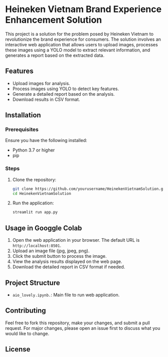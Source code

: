 
# Heineken Vietnam Brand Experience Enhancement Solution

This project is a solution for the problem posed by Heineken Vietnam to revolutionize the brand experience for consumers. The solution involves an interactive web application that allows users to upload images, processes these images using a YOLO model to extract relevant information, and generates a report based on the extracted data.

## Features

- Upload images for analysis.
- Process images using YOLO to detect key features.
- Generate a detailed report based on the analysis.
- Download results in CSV format.

## Installation

### Prerequisites

Ensure you have the following installed:
- Python 3.7 or higher
- pip

### Steps

1. Clone the repository:
    ```sh
    git clone https://github.com/yourusername/HeinekenVietnamSolution.git
    cd HeinekenVietnamSolution
    ```

2. Run the application:
    ```sh
    streamlit run app.py
    ```

## Usage in Googgle Colab

1. Open the web application in your browser. The default URL is `http://localhost:8501`.
2. Upload an image file (jpg, jpeg, png).
3. Click the submit button to process the image.
4. View the analysis results displayed on the web page.
5. Download the detailed report in CSV format if needed.

## Project Structure

- `aio_lovely.ipynb.`: Main file to run web application.

## Contributing

Feel free to fork this repository, make your changes, and submit a pull request. For major changes, please open an issue first to discuss what you would like to change.

## License
